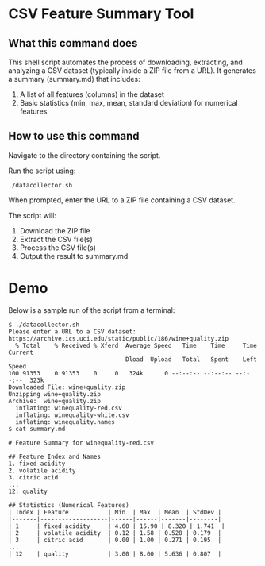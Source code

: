# CSV Feature Summary Tool
## What this command does
This shell script automates the process of downloading, extracting, and analyzing a CSV dataset (typically inside a ZIP file from a URL). It generates a summary (summary.md) that includes:

  1. A list of all features (columns) in the dataset
  2. Basic statistics (min, max, mean, standard deviation) for numerical features

## How to use this command
Navigate to the directory containing the script.

Run the script using:

	./datacollector.sh

When prompted, enter the URL to a ZIP file containing a CSV dataset.

The script will:

  1. Download the ZIP file
  2. Extract the CSV file(s)
  3. Process the CSV file(s)
  4. Output the result to summary.md

# Demo
Below is a sample run of the script from a terminal:

	$ ./datacollector.sh 
	Please enter a URL to a CSV dataset: https://archive.ics.uci.edu/static/public/186/wine+quality.zip
  	  % Total    % Received % Xferd  Average Speed   Time    Time     Time  Current
                                     Dload  Upload   Total   Spent    Left  Speed
	100 91353    0 91353    0     0   324k      0 --:--:-- --:--:-- --:--:--  323k
	Downloaded File: wine+quality.zip
	Unzipping wine+quality.zip
	Archive:  wine+quality.zip
  	  inflating: winequality-red.csv     
  	  inflating: winequality-white.csv   
  	  inflating: winequality.names      
	$ cat summary.md 

	# Feature Summary for winequality-red.csv

	## Feature Index and Names
	1. fixed acidity
	2. volatile acidity
	3. citric acid
	...
	12. quality

	## Statistics (Numerical Features)
	| Index | Feature           | Min  | Max  | Mean  | StdDev |
	|-------|-------------------|------|------|-------|--------|
	| 1     | fixed acidity     | 4.60 | 15.90 | 8.320 | 1.741  |
	| 2     | volatile acidity  | 0.12 | 1.58 | 0.528 | 0.179  |
	| 3     | citric acid       | 0.00 | 1.00 | 0.271 | 0.195  |
	...
	| 12    | quality           | 3.00 | 8.00 | 5.636 | 0.807  |
